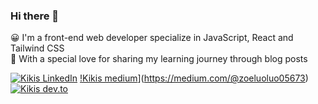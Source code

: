 ### Hi there 👋

😀 I'm a front-end web developer specialize in JavaScript, React and Tailwind CSS  
💛 With a special love for sharing my learning journey through blog posts

[![Kikis LinkedIn](https://img.shields.io/badge/LinkedIn-0A66C2?style=for-the-badge&logo=LinkedIn&logoColor=white)](https://www.linkedin.com/in/yutziluo?utm_source=share&utm_campaign=share_via&utm_content=profile)
[!Kikis medium](https://img.shields.io/badge/Medium-12100E?style=for-the-badge&logo=medium&logoColor=white)](https://medium.com/@zoeluoluo05673)
[![Kikis dev.to](https://img.shields.io/badge/DEV-757575?style=for-the-badge&logo=dev.to&logoColor=white)](https://dev.to/yutzi)

<!--
**yu-tzi/yu-tzi** is a ✨ _special_ ✨ repository because its `README.md` (this file) appears on your GitHub profile.

Here are some ideas to get you started:

- 🔭 I’m currently working on ...
- 🌱 I’m currently learning ...
- 👯 I’m looking to collaborate on ...
- 🤔 I’m looking for help with ...
- 💬 Ask me about ...
- 📫 How to reach me: ...
- 😄 Pronouns: ...
- ⚡ Fun fact: ...
-->
